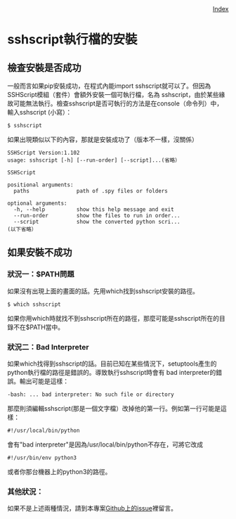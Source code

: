 <div style="text-align:right"><a href="./index">Index</a></div>

# sshscript執行檔的安裝

## 檢查安裝是否成功

一般而言如果pip安裝成功，在程式內能import sshscript就可以了。但因為SSHScript模組（套件）會額外安裝一個可執行檔，名為 sshscript，由於某些緣故可能無法執行。檢查sshscript是否可執行的方法是在console（命令列）中，輸入sshscript (小寫）：

```
$ sshscript
```

如果出現類似以下的內容，那就是安裝成功了（版本不一樣，沒關係）

```
SSHScript Version:1.102
usage: sshscript [-h] [--run-order] [--script]...(省略）

SSHScript

positional arguments:
  paths               path of .spy files or folders

optional arguments:
  -h, --help          show this help message and exit
  --run-order         show the files to run in order...
  --script            show the converted python scri...
(以下省略）
```

## 如果安裝不成功

### 狀況一：$PATH問題

如果沒有出現上面的畫面的話。先用which找到sshscript安裝的路徑。

```
$ which sshscript
```

如果你用which時就找不到sshscript所在的路徑，那麼可能是sshscript所在的目錄不在$PATH當中。

### 狀況二：Bad Interpreter

如果which找得到sshscript的話。目前已知在某些情況下，setuptools產生的python執行檔的路徑是錯誤的。導致執行sshscript時會有 bad interpreter的錯誤。輸出可能是這樣：

```
-bash: ... bad interpreter: No such file or directory
```

那麼則須編輯sshscript(那是一個文字檔）改掉他的第一行。例如第一行可能是這樣：

```
#!/usr/local/bin/python
```

會有"bad interpreter"是因為/usr/local/bin/python不存在，可將它改成

```
#!/usr/bin/env python3 
```

或者你那台機器上的python3的路徑。

### 其他狀況：

如果不是上述兩種情況，請到本專案[Github上的issue](https://github.com/iapyeh/sshscript/issues)裡留言。
